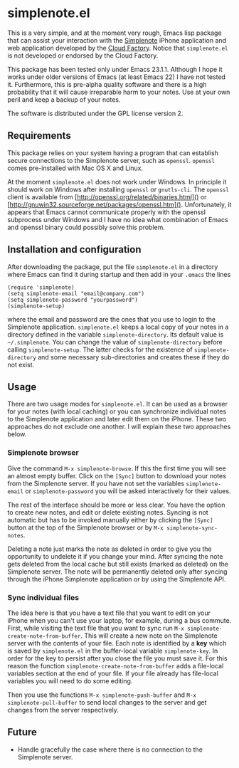 # simplenote.el

This is a very simple, and at the moment very rough, Emacs lisp package that can
assist your interaction with the [Simplenote][sn] iPhone application and web
application developed by the [Cloud Factory][cf]. Notice that `simplenote.el` is
not developed or endorsed by the Cloud Factory.

This package has been tested only under Emacs 23.1.1. Although I hope it works
under older versions of Emacs (at least Emacs 22) I have not tested
it. Furthermore, this is pre-alpha quality software and there is a high
probability that it will cause irreparable harm to your notes. Use at your own
peril and keep a backup of your notes.

The software is distributed under the GPL license version 2.

## Requirements

This package relies on your system having a program that can establish secure
connections to the Simplenote server, such as `openssl`. `openssl` comes
pre-installed with Mac OS X and Linux.

At the moment `simplenote.el` does not work under Windows. In principle it
should work on Windows after installing `openssl` or `gnutls-cli`. The `openssl`
client is available from [http://openssl.org/related/binaries.html]() or
[http://gnuwin32.sourceforge.net/packages/openssl.htm](). Unfortunately, it
appears that Emacs cannot communicate properly with the openssl subprocess under
Windows and I have no idea what combination of Emacs and openssl binary could
possibly solve this problem.

## Installation and configuration

After downloading the package, put the file `simplenote.el` in a directory where
Emacs can find it during startup and then add in your `.emacs` the lines

    (require 'simplenote)
    (setq simplenote-email "email@company.com")
    (setq simplenote-password "yourpassword")
    (simplenote-setup)
    
where the email and password are the ones that you use to login to the
Simplenote application. `simplenote.el` keeps a local copy of your notes in a
directory defined in the variable `simplenote-directory`. Its default value is
`~/.simplenote`. You can change the value of `simplenote-directory` before
calling `simplenote-setup`. The latter checks for the existence of
`simplenote-directory` and some necessary sub-directories and creates these if
they do not exist.

## Usage

There are two usage modes for `simplenote.el`. It can be used as a browser for
your notes (with local caching) or you can synchronize individual notes to the
Simplenote application and later edit them on the iPhone. These two approaches
do not exclude one another. I will explain these two approaches below.

### Simplenote browser

Give the command `M-x simplenote-browse`. If this the first time you will see an
almost empty buffer. Click on the `[Sync]` button to download your notes from
the Simplenote server. If you have not set the variables `simplenote-email` or
`simplenote-password` you will be asked interactively for their values.

The rest of the interface should be more or less clear. You have the option to
create new notes, and edit or delete existing notes. Syncing is not automatic
but has to be invoked manually either by clicking the `[Sync]` button at the top
of the Simplenote browser or by `M-x simplenote-sync-notes`.

Deleting a note just marks the note as deleted in order to give you the
opportunity to undelete it if you change your mind. After syncing the note gets
deleted from the local cache but still exists (marked as deleted) on the
Simplenote server. The note will be permanently deleted only after syncing
through the iPhone Simplenote application or by using the Simplenote API.

### Sync individual files

The idea here is that you have a text file that you want to edit on your iPhone
when you can't use your laptop, for example, during a bus commute. First, while
visiting the text file that you want to sync run `M-x
simplenote-create-note-from-buffer`. This will create a new note on the
Simplenote server with the contents of your file. Each note is identified by a
**key** which is saved by `simplenote.el` in the buffer-local variable
`simplenote-key`. In order for the key to persist after you close the file you
must save it. For this reason the function `simplenote-create-note-from-buffer`
adds a file-local variables section at the end of your file. If your file
already has file-local variables you will need to do some editing.

Then you use the functions `M-x simplenote-push-buffer` and `M-x
simplenote-pull-buffer` to send local changes to the server and get changes from
the server respectively.

## Future

* Handle gracefully the case where there is no connection to the Simplenote server.

[cf]: http://cloud-factory.com/
[sn]: http://simplenoteapp.com/
